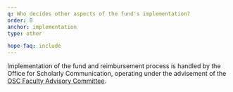 ```yaml
---
q: Who decides other aspects of the fund's implementation?
order: 8
anchor: implementation
type: other

hope-faq: include
---
```

Implementation of the fund and reimbursement process is handled by the Office for Scholarly Communication, operating under the advisement of the [OSC Faculty Advisory Committee]({{site.baseurl}}/about/committee/).
